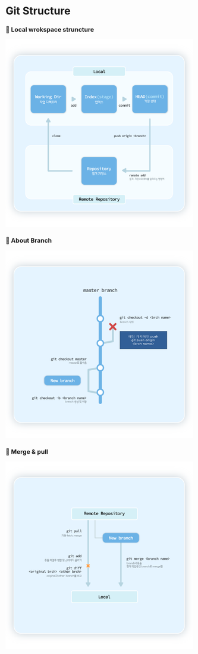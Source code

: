 # Git Structure

  
### 👀 Local wrokspace struncture
  <img src="Artboard 1.png" />

### 🧠 About Branch
  <img src="Artboard 1 copy.png" />
  
### 🦴 Merge & pull
<img src="Artboard 1 copy 2.png" />

